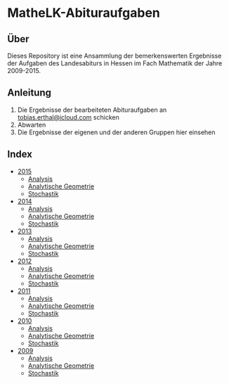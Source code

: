 # MatheLK-Abituraufgaben

## Über

Dieses Repository ist eine Ansammlung der bemerkenswerten Ergebnisse der Aufgaben des Landesabiturs in Hessen im Fach Mathematik der Jahre 2009-2015.

## Anleitung

1. Die Ergebnisse der bearbeiteten Abituraufgaben an [tobias.erthal@icloud.com](mailto:tobias.erthal@icloud.com) schicken
2. Abwarten
3. Die Ergebnisse der eigenen und der anderen Gruppen hier einsehen

## Index

- [2015](https://github.com/fabianehlert/MatheLK-Abituraufgaben/tree/master/2015)
  + [Analysis](https://github.com/fabianehlert/MatheLK-Abituraufgaben/tree/master/2015/Analysis)
  + [Analytische Geometrie](https://github.com/fabianehlert/MatheLK-Abituraufgaben/tree/master/2015/Analytische%20Geometrie)
  + [Stochastik](https://github.com/fabianehlert/MatheLK-Abituraufgaben/tree/master/2015/Stochastik)
- [2014](https://github.com/fabianehlert/MatheLK-Abituraufgaben/tree/master/2014)
  + [Analysis](https://github.com/fabianehlert/MatheLK-Abituraufgaben/tree/master/2014/Analysis)
  + [Analytische Geometrie](https://github.com/fabianehlert/MatheLK-Abituraufgaben/tree/master/2014/Analytische%20Geometrie)
  + [Stochastik](https://github.com/fabianehlert/MatheLK-Abituraufgaben/tree/master/2014/Stochastik)
- [2013](https://github.com/fabianehlert/MatheLK-Abituraufgaben/tree/master/2013)
  + [Analysis](https://github.com/fabianehlert/MatheLK-Abituraufgaben/tree/master/2013/Analysis)
  + [Analytische Geometrie](https://github.com/fabianehlert/MatheLK-Abituraufgaben/tree/master/2013/Analytische%20Geometrie)
  + [Stochastik](https://github.com/fabianehlert/MatheLK-Abituraufgaben/tree/master/2013/Stochastik)
- [2012](https://github.com/fabianehlert/MatheLK-Abituraufgaben/tree/master/2012)
  + [Analysis](https://github.com/fabianehlert/MatheLK-Abituraufgaben/tree/master/2012/Analysis)
  + [Analytische Geometrie](https://github.com/fabianehlert/MatheLK-Abituraufgaben/tree/master/2012/Analytische%20Geometrie)
  + [Stochastik](https://github.com/fabianehlert/MatheLK-Abituraufgaben/tree/master/2012/Stochastik)
- [2011](https://github.com/fabianehlert/MatheLK-Abituraufgaben/tree/master/2011)
  + [Analysis](https://github.com/fabianehlert/MatheLK-Abituraufgaben/tree/master/2011/Analysis)
  + [Analytische Geometrie](https://github.com/fabianehlert/MatheLK-Abituraufgaben/tree/master/2011/Analytische%20Geometrie)
  + [Stochastik](https://github.com/fabianehlert/MatheLK-Abituraufgaben/tree/master/2011/Stochastik)
- [2010](https://github.com/fabianehlert/MatheLK-Abituraufgaben/tree/master/2010)
  + [Analysis](https://github.com/fabianehlert/MatheLK-Abituraufgaben/tree/master/2010/Analysis)
  + [Analytische Geometrie](https://github.com/fabianehlert/MatheLK-Abituraufgaben/tree/master/2010/Analytische%20Geometrie)
  + [Stochastik](https://github.com/fabianehlert/MatheLK-Abituraufgaben/tree/master/2010/Stochastik)
- [2009](https://github.com/fabianehlert/MatheLK-Abituraufgaben/tree/master/2009)
  + [Analysis](https://github.com/fabianehlert/MatheLK-Abituraufgaben/tree/master/2009/Analysis)
  + [Analytische Geometrie](https://github.com/fabianehlert/MatheLK-Abituraufgaben/tree/master/2009/Analytische%20Geometrie)
  + [Stochastik](https://github.com/fabianehlert/MatheLK-Abituraufgaben/tree/master/2009/Stochastik)
